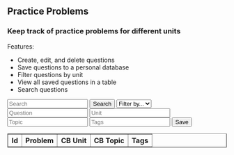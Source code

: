 <head>
	<script src="https://ajax.googleapis.com/ajax/libs/jquery/3.6.1/jquery.min.js"></script>
</head>

## Practice Problems

<h3>Keep track of practice problems for different units</h3>

Features:
- Create, edit, and delete questions
- Save questions to a personal database
- Filter questions by unit
- View all saved questions in a table
- Search questions

<!-- Create inputs for search and question -->

<input id="search" placeholder="Search">
<button onclick="search()">Search</button>
<select id="filter">
	<option>Filter by...</option>
	<option>unit</option>
</select>

<input id="question" placeholder="Question">
<input id="unit" placeholder="Unit">
<input id="topic" placeholder="Topic">
<input id="tags" placeholder="Tags">
<button onclick="addProblem()">Save</button>


<!-- Create table to display question posts -->

<table id="practiceTable" border="1" style="border-collapse: collapse;">
		<tr>
				<th>Id</th>
				<th>Problem</th>
				<th>CB Unit</th>
				<th>CB Topic</th>
				<th>Tags</th>
		</tr>
</table>

<script>
  problems();
  function problems() {
    const url = "https://hetvitrivedi.tk/api/problems/";
	const options = {
                method: 'GET', // *GET, POST, PUT, DELETE, etc.
                // mode: 'cors', // no-cors, *cors, same-origin
                cache: 'default', // *default, no-cache, reload, force-cache, only-if-cached
                // credentials: 'same-origin', // include, same-origin, omit
                headers: {
                'Content-Type': 'application/json'
                // 'Content-Type': 'application/x-www-form-urlencoded',
                },
            };

    fetch(url, options)
      .then(res => res.json())
      .then(data => {
        console.log(data);
        console.log(typeof data);
        console.log(JSON.stringify(data));

		for (let i = 0; i < data.length; i++) {
			let tableRow = document.createElement("tr");
			let idCell = document.createElement("td");
			idCell.innerText = i; // other fields are data[i].problem, etc.
			tableRow.appendChild(idCell);
			let problemCell = document.createElement("td");
			problemCell.innerText = data[i].problem;
			tableRow.appendChild(problemCell);
			let unitCell = document.createElement("td");
			unitCell.innerText = data[i].unit;
			tableRow.appendChild(unitCell);
			let topicCell = document.createElement("td");
			topicCell.innerText = data[i].topic;
			tableRow.appendChild(topicCell);
			let tagsCell = document.createElement("td");
			tagsCell.innerText = data[i].tags;
			tableRow.appendChild(tagsCell);

			document.getElementById("practiceTable").appendChild(tableRow);
		}

        // document.getElementById("result").innerHTML = JSON.stringify(data);

        // var result = document.getElementById("result");
        // // for (var i = 0; i < data.length; i++) {
        // //   result.appendChild(document.createTextNode(data));
        // // }
        // // document.getElementById("answer").innerHTML = data.name;

        // for (var prop in data) {
        //   if (Object.prototype.hasOwnProperty.call(data, prop)) {
        //     result.appendChild(document.createTextNode(data.prop));
        //   }
        // }
      })
  }

  function addProblem() {
	var problemData = new URLSearchParams();
	problemData.append(`problem`, document.getElementById("question").value);
	problemData.append(`Unit`, document.getElementById("unit").value);
	problemData.append(`Topic`, document.getElementById("topic").value);
	problemData.append(`Tags`, document.getElementById("tags").value);

	// fetch the API
	fetch("https://hetvitrivedi.tk/api/problems/add", {"method": "POST", "body": problemData, "headers": {
		"Access-Control-Allow-Origin": "*",
	}})
	// response is a RESTful "promise" on any successful fetch
	.then(response => {
	// check for response errors
	if (response.status !== 200) {
		error("PUT API response failure: " + response.status)
		return;  // api failure
	}
	// valid response will have JSON data
	response.json().then(data => {
		console.log(data);
	})
	})
	// catch fetch errors (ie Nginx ACCESS to server blocked)
	.catch(err => {
	console.log(err + " ");
	});
  }

</script>